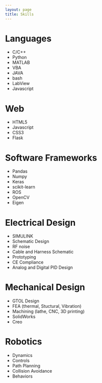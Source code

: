 ```yaml
---
layout: page
title: Skills
---
```


# Languages

- C/C++
- Python
- MATLAB
- VBA
- JAVA
- bash
- LabView
- Javascript

# Web

- HTML5
- Javascript
- CSS3
- Flask
# Software Frameworks

- Pandas
- Numpy
- Keras
- scikit-learn
- ROS
- OpenCV
- Eigen

# Electrical Design

- SIMULINK
- Schematic Design
- RF noise
- Cable and Harness Schematic
- Prototyping
- CE Compliance
- Analog and Digital PID Design

# Mechanical Design

- GTOL Design
- FEA (thermal, Stuctural, Vibration)
- Machining (lathe, CNC, 3D printing)
- SolidWorks
- Creo

# Robotics

- Dynamics
- Controls
- Path Planning 
- Collision Avoidance
- Behaviors
